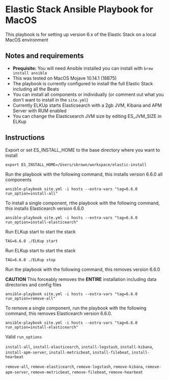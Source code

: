 # Elastic Stack Ansible Playbook for MacOS

This playbook is for setting up version 6.x of the Elastic Stack on a local MacOS environment   

## Notes and requirements

 - **Prequisite:** You will need Ansible installed you can install with `brew install ansible`
 - This was tested on MacOS Mojave 10.14.1 (18B75)
 - The playbook is currently configured to install the full Elastic Stack including all the Beats
 - You can install all components or individually (or comment out what you don't want to install in the `site.yml`)
 - Currently ELKUp starts Elasticsearch with a 2gb JVM, Kibana and APM Server with RUM enabled
 - You can change the Elasticsearch JVM size by editing ES_JVM_SIZE in ELKup

## Instructions
Export or set ES_INSTALL_HOME to the base directory where you want to install

 `export ES_INSTALL_HOME=/Users/sbrown/workspace/elastic-install`

Run the playbook with the following command, this installs version 6.6.0 all components

 `ansible-playbook site.yml -i hosts --extra-vars "tag=6.6.0 run_option=install-all"`

To install a single component, rthe playbook with the following command, this installs Elasticearch version 6.6.0

 `ansible-playbook site.yml -i hosts --extra-vars "tag=6.6.0 run_option=install-elasticearch"`

Run ELKup start to start the stack

  `TAG=6.6.0 ./ELKup start`

Run ELKup start to start the stack

  `TAG=6.6.0 ./ELKup stop`

Run the playbook with the following command, this removes version 6.6.0

**CAUTION** This forceably removes the **ENTIRE** installation including data directories and config files

`ansible-playbook site.yml -i hosts --extra-vars "tag=6.6.0 run_option=remove-all"`

To remove a single component, run the playbook with the following command, this removes Elasticearch version 6.6.0.

`ansible-playbook site.yml -i hosts --extra-vars "tag=6.6.0 run_option=install-elasticearch"`

Valid `run_options`

`install-all`, `install-elasticearch`, `install-logstash`, `install-kibana`, `install-apm-server`, `install-metricbeat`, `install-filebeat`, `install-hearbeat`

`remove-all`, `remove-elasticearch`, `remove-logstash`, `remove-kibana`, `remove-apm-server`, `remove-metricbeat`, `remove-filebeat`, `remove-hearbeat`
